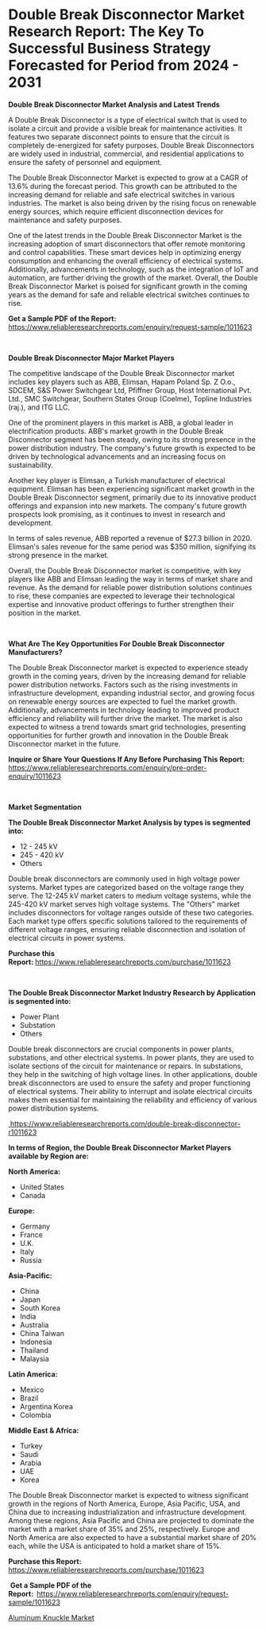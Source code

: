 <p><h1>Double Break Disconnector Market Research Report: The Key To Successful Business Strategy Forecasted for Period from 2024 - 2031</h1></p><p><strong>Double Break Disconnector Market Analysis and Latest Trends</strong></p>
<p><p>A Double Break Disconnector is a type of electrical switch that is used to isolate a circuit and provide a visible break for maintenance activities. It features two separate disconnect points to ensure that the circuit is completely de-energized for safety purposes. Double Break Disconnectors are widely used in industrial, commercial, and residential applications to ensure the safety of personnel and equipment.</p><p>The Double Break Disconnector Market is expected to grow at a CAGR of 13.6% during the forecast period. This growth can be attributed to the increasing demand for reliable and safe electrical switches in various industries. The market is also being driven by the rising focus on renewable energy sources, which require efficient disconnection devices for maintenance and safety purposes.</p><p>One of the latest trends in the Double Break Disconnector Market is the increasing adoption of smart disconnectors that offer remote monitoring and control capabilities. These smart devices help in optimizing energy consumption and enhancing the overall efficiency of electrical systems. Additionally, advancements in technology, such as the integration of IoT and automation, are further driving the growth of the market. Overall, the Double Break Disconnector Market is poised for significant growth in the coming years as the demand for safe and reliable electrical switches continues to rise.</p></p>
<p><strong>Get a Sample PDF of the Report:&nbsp;</strong> <a href="https://www.reliableresearchreports.com/enquiry/request-sample/1011623">https://www.reliableresearchreports.com/enquiry/request-sample/1011623</a></p>
<p>&nbsp;</p>
<p><strong>Double Break Disconnector Major Market Players</strong></p>
<p><p>The competitive landscape of the Double Break Disconnector market includes key players such as ABB, Elimsan, Hapam Poland Sp. Z O.o., SDCEM, S&S Power Switchgear Ltd, Pfiffner Group, Host International Pvt. Ltd., SMC Switchgear, Southern States Group (Coelme), Topline Industries (raj.), and ITG LLC.</p><p>One of the prominent players in this market is ABB, a global leader in electrification products. ABB's market growth in the Double Break Disconnector segment has been steady, owing to its strong presence in the power distribution industry. The company's future growth is expected to be driven by technological advancements and an increasing focus on sustainability.</p><p>Another key player is Elimsan, a Turkish manufacturer of electrical equipment. Elimsan has been experiencing significant market growth in the Double Break Disconnector segment, primarily due to its innovative product offerings and expansion into new markets. The company's future growth prospects look promising, as it continues to invest in research and development.</p><p>In terms of sales revenue, ABB reported a revenue of $27.3 billion in 2020. Elimsan's sales revenue for the same period was $350 million, signifying its strong presence in the market.</p><p>Overall, the Double Break Disconnector market is competitive, with key players like ABB and Elimsan leading the way in terms of market share and revenue. As the demand for reliable power distribution solutions continues to rise, these companies are expected to leverage their technological expertise and innovative product offerings to further strengthen their position in the market.</p></p>
<p>&nbsp;</p>
<p><strong>What Are The Key Opportunities For Double Break Disconnector Manufacturers?</strong></p>
<p><p>The Double Break Disconnector market is expected to experience steady growth in the coming years, driven by the increasing demand for reliable power distribution networks. Factors such as the rising investments in infrastructure development, expanding industrial sector, and growing focus on renewable energy sources are expected to fuel the market growth. Additionally, advancements in technology leading to improved product efficiency and reliability will further drive the market. The market is also expected to witness a trend towards smart grid technologies, presenting opportunities for further growth and innovation in the Double Break Disconnector market in the future.</p></p>
<p><strong>Inquire or Share Your Questions If Any Before Purchasing This Report:</strong> <a href="https://www.reliableresearchreports.com/enquiry/pre-order-enquiry/1011623">https://www.reliableresearchreports.com/enquiry/pre-order-enquiry/1011623</a></p>
<p>&nbsp;</p>
<p><strong>Market Segmentation</strong></p>
<p><strong>The Double Break Disconnector Market Analysis by types is segmented into:</strong></p>
<p><ul><li>12 - 245 kV</li><li>245 - 420 kV</li><li>Others</li></ul></p>
<p><p>Double break disconnectors are commonly used in high voltage power systems. Market types are categorized based on the voltage range they serve. The 12-245 kV market caters to medium voltage systems, while the 245-420 kV market serves high voltage systems. The "Others" market includes disconnectors for voltage ranges outside of these two categories. Each market type offers specific solutions tailored to the requirements of different voltage ranges, ensuring reliable disconnection and isolation of electrical circuits in power systems.</p></p>
<p><strong>Purchase this Report:&nbsp;</strong><a href="https://www.reliableresearchreports.com/purchase/1011623">https://www.reliableresearchreports.com/purchase/1011623</a></p>
<p>&nbsp;</p>
<p><strong>The Double Break Disconnector Market Industry Research by Application is segmented into:</strong></p>
<p><ul><li>Power Plant</li><li>Substation</li><li>Others</li></ul></p>
<p><p>Double break disconnectors are crucial components in power plants, substations, and other electrical systems. In power plants, they are used to isolate sections of the circuit for maintenance or repairs. In substations, they help in the switching of high voltage lines. In other applications, double break disconnectors are used to ensure the safety and proper functioning of electrical systems. Their ability to interrupt and isolate electrical circuits makes them essential for maintaining the reliability and efficiency of various power distribution systems.</p></p>
<p><a href="https://www.reliableresearchreports.com/double-break-disconnector-r1011623">&nbsp;https://www.reliableresearchreports.com/double-break-disconnector-r1011623</a></p>
<p><strong>In terms of Region, the Double Break Disconnector Market Players available by Region are:</strong></p>
<p>
    <p> <strong> North America: </strong>
        <ul>
            <li>United States</li>
            <li>Canada</li>
        </ul>
        </p> 
    <p> <strong> Europe: </strong>
        <ul>
            <li>Germany</li>
            <li>France</li>
            <li>U.K.</li>
            <li>Italy</li>
            <li>Russia</li>
        </ul>
        </p> 
    <p> <strong> Asia-Pacific: </strong>
        <ul>
            <li>China</li>
            <li>Japan</li>
            <li>South Korea</li>
            <li>India</li>
            <li>Australia</li>
            <li>China Taiwan</li>
            <li>Indonesia</li>
            <li>Thailand</li>
            <li>Malaysia</li>
        </ul>
        </p> 
    <p> <strong> Latin America: </strong>
        <ul>
            <li>Mexico</li>
            <li>Brazil</li>
            <li>Argentina Korea</li>
            <li>Colombia</li>
        </ul>
        </p> 
    <p> <strong> Middle East & Africa: </strong>
        <ul>
            <li>Turkey</li>
            <li>Saudi</li>
            <li>Arabia</li>
            <li>UAE</li>
            <li>Korea</li>
        </ul>
    </p>
    </p>
<p><p>The Double Break Disconnector market is expected to witness significant growth in the regions of North America, Europe, Asia Pacific, USA, and China due to increasing industrialization and infrastructure development. Among these regions, Asia Pacific and China are projected to dominate the market with a market share of 35% and 25%, respectively. Europe and North America are also expected to have a substantial market share of 20% each, while the USA is anticipated to hold a market share of 15%.</p></p>
<p><strong>Purchase this Report: </strong><a href="https://www.reliableresearchreports.com/purchase/1011623">https://www.reliableresearchreports.com/purchase/1011623</a></p>
<p>&nbsp;<strong>Get a Sample PDF of the Report:&nbsp;&nbsp;</strong><a href="https://www.reliableresearchreports.com/enquiry/request-sample/1011623">https://www.reliableresearchreports.com/enquiry/request-sample/1011623</a></p>
<p><strong></strong></p>
<p><p><a href="https://github.com/NorbertYates/Market-Research-Report-List-5/blob/main/aluminum-knuckle-market.md">Aluminum Knuckle Market</a></p></p>
